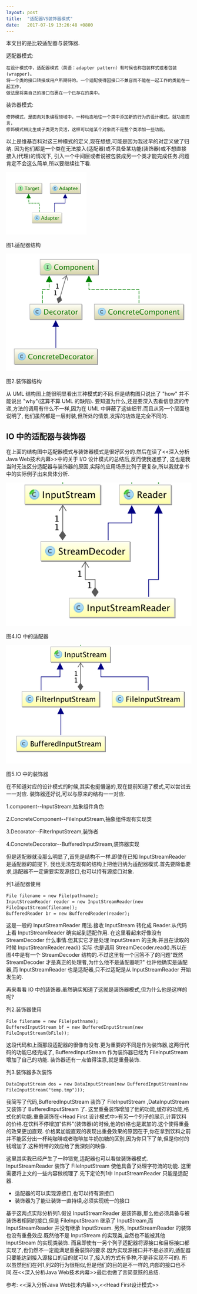 ```yaml
---
layout: post
title:  "适配器VS装饰器模式"
date:   2017-07-19 13:26:48 +0800
---
```


本文目的是比较适配器与装饰器.

适配器模式:

    在设计模式中，适配器模式（英语：adapter pattern）有时候也称包装样式或者包装(wrapper)。
    将一个类的接口转接成用户所期待的。一个适配使得因接口不兼容而不能在一起工作的类能在一起工作，
    做法是将类自己的接口包裹在一个已存在的类中。

装饰器模式:

    修饰模式，是面向对象编程领域中，一种动态地往一个类中添加新的行为的设计模式。就功能而言，
    修饰模式相比生成子类更为灵活，这样可以给某个对象而不是整个类添加一些功能。
    
以上是维基百科对这三种模式的定义,现在想想,可能是因为我过早的对定义做了归纳.
因为他们都是一个类在无法接入(适配器)或不具备某功能(装饰器)或不想直接接入(代理)的情况下,
引入一个中间层或者说被包装成另一个类才能完成任务.问题肯定不会这么简单,所以要继续往下看.

![image](https://github.com/tingplay/tingplay.github.io/blob/master/pic/adapter.png?raw=true "适配器模式")

图1.适配器结构

![image](https://github.com/tingplay/tingplay.github.io/blob/master/pic/decorator.png?raw=true "装饰器模式")

图2.装饰器结构

从 UML 结构图上能很明显看出三种模式的不同.但是结构图只说出了 "how" 并不能说出 "why"(这算不算 UML 的缺陷).
要知道为什么,还是要深入去看信息流的传递,方法的调用有什么不一样,因为在 UML 中屏蔽了这些细节.而且从另一个层面也说明了,
他们虽然都是一层封装,但所处的情景,发挥的功效是完全不同的.

## IO 中的适配器与装饰器

在上面的结构图中适配器模式与装饰器模式是很好区分的.然后在读了<<深入分析Java Web技术内幕>>中的关于 I/O 设计模式的总结后,反而使我迷惑了,
这也是我当时无法区分适配器与装饰器的原因,实际的应用场景比列子更复杂,所以我就拿书中的实际例子出来具体分析.

![image](https://github.com/tingplay/tingplay.github.io/blob/master/pic/adapter_in_IO.png?raw=true "实际场景中的适配器")

图4.IO 中的适配器

![image](https://github.com/tingplay/tingplay.github.io/blob/master/pic/decorator_in_IO.png?raw=true "实际场景中的装饰器")

图5.IO 中的装饰器

在不知道对应的设计模式的时候,其实也挺懵逼的,现在提前知道了模式,可以尝试去一一对应.
装饰器还好说,可以与原来的结构一一对应.

1.component--InputStream,抽象组件角色

2.ConcreteComponent--FileInputStream,抽象组件现有实现类

3.Decorator--FilterInputStream,装饰者

4.ConcreteDecorator--BufferedInputStream,装饰器实现

但是适配器就没那么明显了,首先是结构不一样.即使在已知 InputStreamReader 是适配器的前提下,
我也无法在现有的结构上把他归纳为适配器模式.首先要降低要求,适配器不一定需要实现源接口,也可以持有源接口对象.

列1.适配器使用

    File filename = new File(pathname);
    InputStreamReader reader = new InputStreamReader(new FileInputStream(filename));
    BufferedReader br = new BufferedReader(reader);

这是一般的 InputStreamReader 用法.接收 InputStream 转化成 Reader.从代码上看 InputStreamReader 确实起到适配作用.
在这里看起来好像没有 StreamDecoder 什么事情.但其实它才是处理 InputStream 的主角.并且在读取的时候 InputStreamReader.read() 实际
也是调用 StreamDecoder.read().所以在图4中是有一个 StreamDecoder 结构的.不过这里有一个回答不了的问题"既然 StreamDecoder 才是真正的处理者,为什么他不是适配器呢?"
也许他确实是适配器,而 InputStreamReader 也是适配器,只不过适配是从 InputStreamReader 开始发生的.

再来看看 IO 中的装饰器.虽然确实知道了这就是装饰器模式,但为什么他是这样的呢?

列2.装饰器使用

    File filename = new File(pathname);
    BufferedInputStream bf = new BufferedInputStream(new FileInputStream(bFile));
    
这段代码和上面那段适配器的很像有没有.更为重要的不同是作为装饰器,这两行代码的功能已经完成了, BufferedInputStream 作为装饰器已经为 FileInputStream 增加了自己的功能.
装饰器还有一点值得注意,就是重叠装饰.

列3.装饰器多次装饰
    
    DataInputStream dos = new DataInputStream(new BufferedInputStream(new FileInputStream("temp.tmp")));
                                
我简写了代码,BufferedInputStream 装饰了 FileInputStream ,DataInputStream 又装饰了 BufferedInputStream 了.
这里重叠装饰增加了他的功能,缓存的功能,格式化的功能.重叠装饰在<Head First 设计模式中>有另一个列子的展示,计算饮料的价格.在饮料不停增加"佐料"(装饰器)的时候,他的价格也是累加的.这个使得重叠的效果更加直观.
价格累加能直观的表现出重叠效果的原因在于,你在拿到饮料之前并不能区分出一杯纯咖啡或者咖啡加牛奶加糖的区别,因为你只下了单,但是你付的钱增加了.这种附带的效应给了我深刻的映像.

这里其实我已经产生了一种错觉,适配器也可以看做装饰器模式. InputStreamReader 装饰了 FileInputStream 使他具备了处理字符流的功能.
这里需要将上文的一些内容做梳理了.先下定论列1中 InputStreamReader 只能是适配器.

* 适配器的可以实现源接口,也可以持有源接口
* 装饰器为了能让装饰一直持续,必须实现统一的接口

基于这两点实际分析列1.假设 InputStreamReader 是装饰器,那么他必须具备与被装饰者相同的接口,但是 FileInputStream 继承了 InputStream,而 InputStreamReader 并没有继承 InputStream.
另外, InputStreamReader 的装饰也没有重叠效应.既然他不是 InputStream 的实现类,自然也不能被其他 InputStream 的实现类装饰.
而且即使有一另个列子适配器将源接口和目标接口都实现了,也仍然不一定能满足重叠装饰的要求.因为实现源接口并不是必须的,适配器只要能达到接入源接口的目的就可以了,接入的方式有多种,不是非实现不可的.
所以虽然他们在列1,列2的行为很相似,但是他们的目的是不一样的,内部的接口也不同.在<<深入分析Java Web技术内幕>>最后也做了言简意赅的总结.

参考:
<<深入分析Java Web技术内幕>>,<<Head First设计模式>>